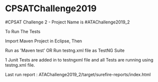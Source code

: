 # CPSATChallenge2019

#CPSAT Challenge 2 - Project Name is  #ATAChallenge2019_2 

To Run The Tests

Import Maven Project in Eclipse, Then

Run as 'Maven test'
      OR
Run testng.xml file as TestNG Suite

1 Junit Tests are added in to testngxml file and all Tests are running using testng.xml file.

Last run report : ATAChallenge2019_2/target/surefire-reports/index.html
